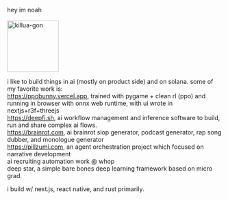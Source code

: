 hey im noah
<br/>
<br/>
<img src="https://github.com/user-attachments/assets/ececad7d-d6a2-442f-841c-a604d9c8003d" alt="killua-gon" width="120" height="120" style="min-height: 120px;">
<br/>


i like to build things in ai (mostly on product side) and on solana. some of my favorite work is:
<br/>
https://ppobunny.vercel.app, trained with pygame + clean rl (ppo) and running in browser with onnx web runtime, with ui wrote in nextjs+r3f+threejs
<br/>
https://deepfi.sh, ai workflow management and inference software to build, run and share complex ai flows.
<br/>
https://brainrot.com, ai brainrot slop generator, podcast generator, rap song dubber, and monologue generator
<br/>
https://pillzumi.com, an agent orchestration project which focused on narrative development
<br/>
ai recruiting automation work @ whop
<br/>
deep star, a simple bare bones deep learning framework based on micro grad.

i build w/ next.js, react native, and rust primarily.
